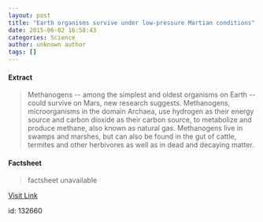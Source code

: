 ```yaml
---
layout: post
title: "Earth organisms survive under low-pressure Martian conditions"
date: 2015-06-02 16:58:43
categories: Science
author: unknown author
tags: []
---
```



#### Extract
>Methanogens -- among the simplest and oldest organisms on Earth -- could survive on Mars, new research suggests. Methanogens, microorganisms in the domain Archaea, use hydrogen as their energy source and carbon dioxide as their carbon source, to metabolize and produce methane, also known as natural gas. Methanogens live in swamps and marshes, but can also be found in the gut of cattle, termites and other herbivores as well as in dead and decaying matter.

#### Factsheet
>factsheet unavailable

[Visit Link](http://www.sciencedaily.com/releases/2015/06/150602125843.htm)

id:  132660
